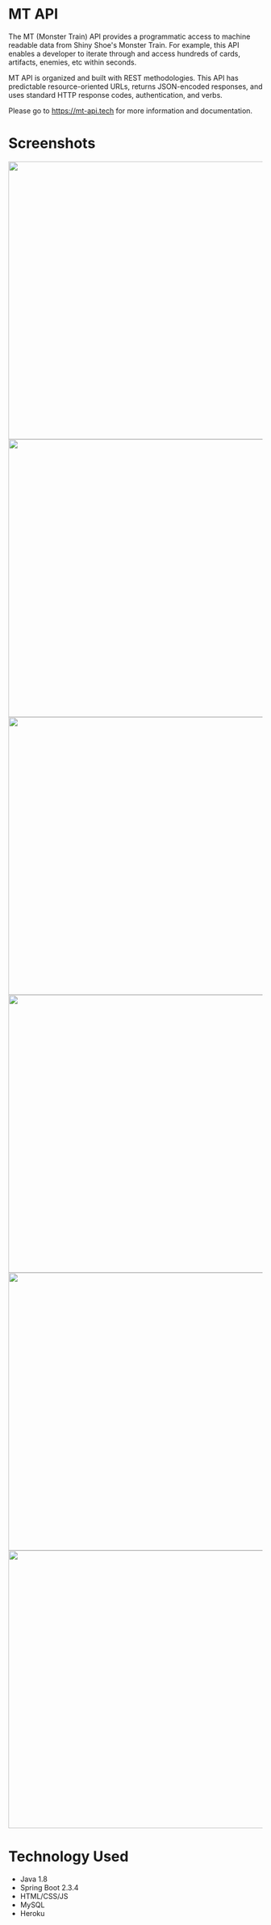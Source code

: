 # MT API
The MT (Monster Train) API provides a programmatic access to machine readable data from Shiny Shoe's Monster Train. For example, this API enables a developer to iterate through and access hundreds of cards, artifacts, enemies, etc within seconds.

MT API is organized and built with REST methodologies. This API has predictable resource-oriented URLs, returns JSON-encoded responses, and uses standard HTTP response codes, authentication, and verbs.

Please go to https://mt-api.tech for more information and documentation.

# Screenshots
<img src="https://zakpruitt.codes/images/mtapi1.png" width="1000" height="550" /><img src="https://zakpruitt.codes/images/mtapi2.png" width="1000" height="550" />
<img src="https://zakpruitt.codes/images/mtapi4.png" width="1000" height="550" /><img src="https://zakpruitt.codes/images/mtapi3.png" width="1000" height="550" />
<img src="https://zakpruitt.codes/images/mtapi5.png" width="1000" height="550" /><img src="https://zakpruitt.codes/images/mtapi6.png" width="1000" height="550" />


# Technology Used
* Java 1.8
* Spring Boot 2.3.4
* HTML/CSS/JS
* MySQL 
* Heroku
